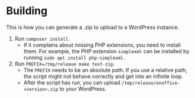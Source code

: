 # Building

This is how you can generate a .zip to upload to a WordPress instance.

1. Run `composer install`.
    - If it complains about missing PHP extensions, you need to install them. For example, the PHP extension `simplexml` can be installed by running `sudo apt install php-simplexml`.
2. Run `PREFIX=/tmp/release make test-zip`.
    - The `PREFIX` needs to be an absolute path. If you use a relative path, the script might not behave correctly and get into an infinite loop.
    - After the script has run, you can upload `/tmp/release/onoffice-<version>.zip` to your WordPress.